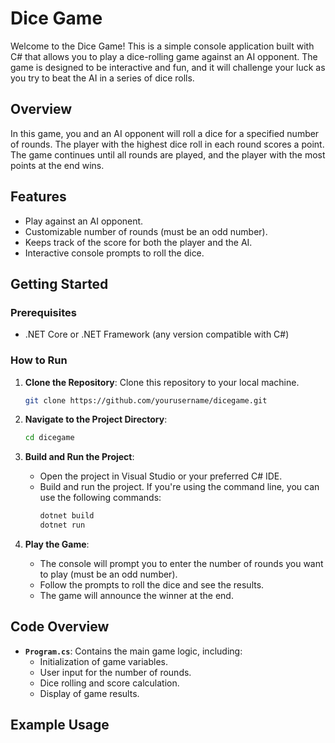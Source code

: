 # Dice Game

Welcome to the Dice Game! This is a simple console application built with C# that allows you to play a dice-rolling game against an AI opponent. The game is designed to be interactive and fun, and it will challenge your luck as you try to beat the AI in a series of dice rolls.

## Overview

In this game, you and an AI opponent will roll a dice for a specified number of rounds. The player with the highest dice roll in each round scores a point. The game continues until all rounds are played, and the player with the most points at the end wins.

## Features

- Play against an AI opponent.
- Customizable number of rounds (must be an odd number).
- Keeps track of the score for both the player and the AI.
- Interactive console prompts to roll the dice.

## Getting Started

### Prerequisites

- .NET Core or .NET Framework (any version compatible with C#)

### How to Run

1. **Clone the Repository**: Clone this repository to your local machine.
    ```bash
    git clone https://github.com/yourusername/dicegame.git
    ```

2. **Navigate to the Project Directory**:
    ```bash
    cd dicegame
    ```

3. **Build and Run the Project**:
    - Open the project in Visual Studio or your preferred C# IDE.
    - Build and run the project. If you're using the command line, you can use the following commands:
      ```bash
      dotnet build
      dotnet run
      ```

4. **Play the Game**:
    - The console will prompt you to enter the number of rounds you want to play (must be an odd number).
    - Follow the prompts to roll the dice and see the results.
    - The game will announce the winner at the end.

## Code Overview

- **`Program.cs`**: Contains the main game logic, including:
  - Initialization of game variables.
  - User input for the number of rounds.
  - Dice rolling and score calculation.
  - Display of game results.

## Example Usage

